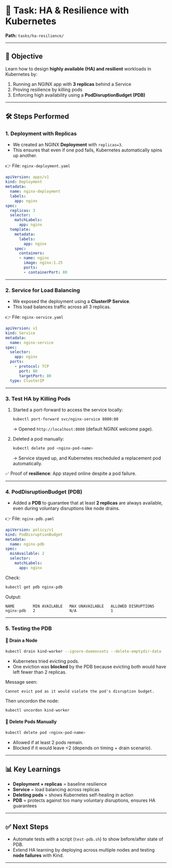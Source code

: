 # 📂 Task: HA & Resilience with Kubernetes

**Path:** `tasks/ha-resilience/`

---

## 🎯 Objective

Learn how to design **highly available (HA) and resilient** workloads in Kubernetes by:

1. Running an NGINX app with **3 replicas** behind a Service
2. Proving resilience by killing pods
3. Enforcing high availability using a **PodDisruptionBudget (PDB)**

---

## 🛠️ Steps Performed

### 1. Deployment with Replicas

* We created an NGINX **Deployment** with `replicas=3`.
* This ensures that even if one pod fails, Kubernetes automatically spins up another.

👉 File: `nginx-deployment.yaml`

```yaml
apiVersion: apps/v1
kind: Deployment
metadata:
  name: nginx-deployment
  labels:
    app: nginx
spec:
  replicas: 3
  selector:
    matchLabels:
      app: nginx
  template:
    metadata:
      labels:
        app: nginx
    spec:
      containers:
      - name: nginx
        image: nginx:1.25
        ports:
        - containerPort: 80
```

---

### 2. Service for Load Balancing

* We exposed the deployment using a **ClusterIP Service**.
* This load balances traffic across all 3 replicas.

👉 File: `nginx-service.yaml`

```yaml
apiVersion: v1
kind: Service
metadata:
  name: nginx-service
spec:
  selector:
    app: nginx
  ports:
    - protocol: TCP
      port: 80
      targetPort: 80
  type: ClusterIP
```

---

### 3. Test HA by Killing Pods

1. Started a port-forward to access the service locally:

   ```bash
   kubectl port-forward svc/nginx-service 8080:80
   ```

   → Opened `http://localhost:8080` (default NGINX welcome page).

2. Deleted a pod manually:

   ```bash
   kubectl delete pod <nginx-pod-name>
   ```

   → Service stayed up, and Kubernetes rescheduled a replacement pod automatically.

✅ Proof of **resilience**: App stayed online despite a pod failure.

---

### 4. PodDisruptionBudget (PDB)

* Added a **PDB** to guarantee that at least **2 replicas** are always available, even during voluntary disruptions like node drains.

👉 File: `nginx-pdb.yaml`

```yaml
apiVersion: policy/v1
kind: PodDisruptionBudget
metadata:
  name: nginx-pdb
spec:
  minAvailable: 2
  selector:
    matchLabels:
      app: nginx
```

Check:

```bash
kubectl get pdb nginx-pdb
```

Output:

```
NAME        MIN AVAILABLE   MAX UNAVAILABLE   ALLOWED DISRUPTIONS
nginx-pdb   2               N/A               1
```

---

### 5. Testing the PDB

#### 🔹 Drain a Node

```bash
kubectl drain kind-worker --ignore-daemonsets --delete-emptydir-data
```

* Kubernetes tried evicting pods.
* One eviction was **blocked** by the PDB because evicting both would have left fewer than 2 replicas.

Message seen:

```
Cannot evict pod as it would violate the pod's disruption budget.
```

Then uncordon the node:

```bash
kubectl uncordon kind-worker
```

#### 🔹 Delete Pods Manually

```bash
kubectl delete pod <nginx-pod-name>
```

* Allowed if at least 2 pods remain.
* Blocked if it would leave <2 (depends on timing + drain scenario).

---

## 📊 Key Learnings

* **Deployment + replicas** = baseline resilience
* **Service** = load balancing across replicas
* **Deleting pods** = shows Kubernetes self-healing in action
* **PDB** = protects against too many voluntary disruptions, ensures HA guarantees

---

## ✅ Next Steps

* Automate tests with a script (`test-pdb.sh`) to show before/after state of PDB.
* Extend HA learning by deploying across multiple nodes and testing **node failures** with Kind.

---
